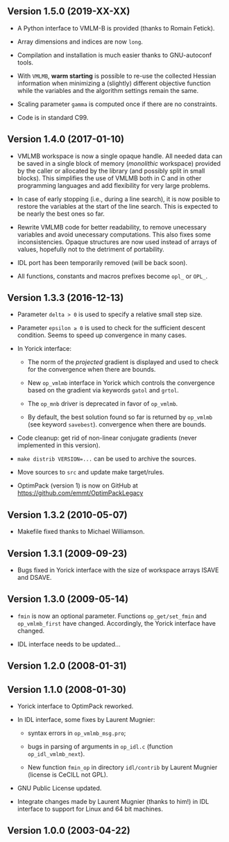 ## Version 1.5.0 (2019-XX-XX)

* A Python interface to VMLM-B is provided (thanks to Romain Fetick).

* Array dimensions and indices are now `long`.

* Compilation and installation is much easier thanks to GNU-autoconf tools.

* With `VMLMB`, **warm starting** is possible to re-use the collected Hessian
  information when minimizing a (slightly) different objective function while
  the variables and the algorithm settings remain the same.

* Scaling parameter `gamma` is computed once if there are no constraints.

* Code is in standard C99.


## Version 1.4.0 (2017-01-10)

* VMLMB workspace is now a single opaque handle.  All needed data can be saved
  in a single block of memory (*monolithic* workspace) provided by the caller
  or allocated by the library (and possibly split in small blocks).  This
  simplifies the use of VMLMB both in C and in other programming languages
  and add flexibility for very large problems.

* In case of early stopping (i.e., during a line search), it is now posible to
  restore the variables at the start of the line search.  This is expected to
  be nearly the best ones so far.

* Rewrite VMLMB code for better readability, to remove unecessary variables and
  avoid unecessary computations.  This also fixes some inconsistencies.  Opaque
  structures are now used instead of arrays of values, hopefully not to the
  detriment of portability.

* IDL port has been temporarily removed (will be back soon).

* All functions, constants and macros prefixes become `opl_` or `OPL_`.


## Version 1.3.3 (2016-12-13)

* Parameter `delta > 0` is used to specify a relative small step size.

* Parameter `epsilon ≥ 0` is used to check for the sufficient descent
  condition.  Seems to speed up convergence in many cases.

* In Yorick interface:

  - The norm of the *projected* gradient is displayed and used to check for the
    convergence when there are bounds.

  - New `op_vmlmb` interface in Yorick which controls the convergence based on
    the gradient via keywords `gatol` and `grtol`.

  - The `op_mnb` driver is deprecated in favor of `op_vmlmb`.

  - By default, the best solution found so far is returned by `op_vmlmb` (see
    keyword `savebest`).  convergence when there are bounds.

* Code cleanup: get rid of non-linear conjugate gradients (never implemented in
  this version).

* `make distrib VERSION=...` can be used to archive the sources.

* Move sources to `src` and update make target/rules.

* OptimPack (version 1) is now on GitHub at
  https://github.com/emmt/OptimPackLegacy


## Version 1.3.2 (2010-05-07)

* Makefile fixed thanks to Michael Williamson.


## Version 1.3.1 (2009-09-23)

* Bugs fixed in Yorick interface with the size of workspace arrays
  ISAVE and DSAVE.


## Version 1.3.0 (2009-05-14)

* `fmin` is now an optional parameter.  Functions `op_get/set_fmin` and
  `op_vmlmb_first` have changed.  Accordingly, the Yorick interface have
  changed.

* IDL interface needs to be updated...


## Version 1.2.0 (2008-01-31)


## Version 1.1.0 (2008-01-30)

* Yorick interface to OptimPack reworked.

* In IDL interface, some fixes by Laurent Mugnier:

  - syntax errors in `op_vmlmb_msg.pro`;

  - bugs in parsing of arguments in `op_idl.c` (function `op_idl_vmlmb_next`).

  - New function `fmin_op` in directory `idl/contrib` by Laurent Mugnier
    (license is CeCILL not GPL).

* GNU Public License updated.

* Integrate changes made by Laurent Mugnier (thanks to him!)  in IDL interface
  to support for Linux and 64 bit machines.


## Version 1.0.0 (2003-04-22)
